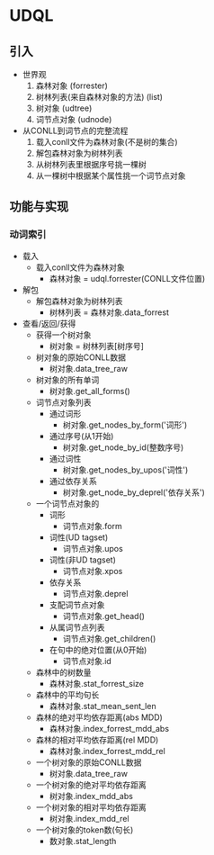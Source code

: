 # UDQL
## 引入
* 世界观
	1. 森林对象 (forrester)
	2. 树林列表(来自森林对象的方法) (list)
	3. 树对象 (udtree)
	4. 词节点对象 (udnode)
* 从CONLL到词节点的完整流程
	1. 载入conll文件为森林对象(不是树的集合)
	2. 解包森林对象为树林列表
	3. 从树林列表里根据序号挑一棵树
	4. 从一棵树中根据某个属性挑一个词节点对象

## 功能与实现
### 动词索引
* 载入
	* 载入conll文件为森林对象
		* 森林对象 = udql.forrester(CONLL文件位置)
* 解包
	* 解包森林对象为树林列表
		* 树林列表 = 森林对象.data_forrest
* 查看/返回/获得
	* 获得一个树对象
		* 树对象 = 树林列表[树序号]
	* 树对象的原始CONLL数据
		* 树对象.data_tree_raw
	* 树对象的所有单词
		* 树对象.get_all_forms()
	* 词节点对象列表
		* 通过词形
			* 树对象.get_nodes_by_form('词形')
		* 通过序号(从1开始)
			* 树对象.get_node_by_id(整数序号)
		* 通过词性
			* 树对象.get_nodes_by_upos('词性')
		* 通过依存关系
			* 树对象.get_node_by_deprel('依存关系')
	* 一个词节点对象的
		* 词形
			* 词节点对象.form
		* 词性(UD tagset)
			* 词节点对象.upos
		* 词性(非UD tagset)
			* 词节点对象.xpos
		* 依存关系
			* 词节点对象.deprel
		* 支配词节点对象
			* 词节点对象.get_head()
		* 从属词节点列表
			* 词节点对象.get_children()
		* 在句中的绝对位置(从0开始)
			* 词节点对象.id
	* 森林中的树数量
		* 森林对象.stat_forrest_size
	* 森林中的平均句长
		* 森林对象.stat_mean_sent_len
	* 森林的绝对平均依存距离(abs MDD)
		* 森林对象.index_forrest_mdd_abs
	* 森林的相对平均依存距离(rel MDD)
		* 森林对象.index_forrest_mdd_rel
	* 一个树对象的原始CONLL数据
		* 树对象.data_tree_raw
	* 一个树对象的绝对平均依存距离
		* 树对象.index_mdd_abs
	* 一个树对象的相对平均依存距离
		* 树对象.index_mdd_rel
	* 一个树对象的token数(句长)
		* 数对象.stat_length
